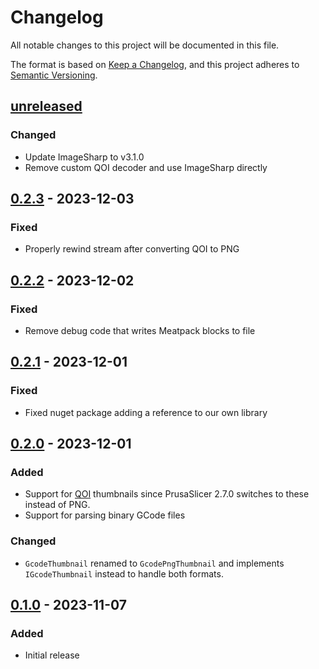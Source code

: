 # Changelog

All notable changes to this project will be documented in this file.

The format is based on [Keep a Changelog](https://keepachangelog.com/en/1.0.0/),
and this project adheres to [Semantic Versioning](https://semver.org/spec/v2.0.0.html).

## [unreleased]

### Changed

- Update ImageSharp to v3.1.0
- Remove custom QOI decoder and use ImageSharp directly

## [0.2.3] - 2023-12-03

### Fixed

- Properly rewind stream after converting QOI to PNG

## [0.2.2] - 2023-12-02

### Fixed

- Remove debug code that writes Meatpack blocks to file

## [0.2.1] - 2023-12-01

### Fixed

- Fixed nuget package adding a reference to our own library

## [0.2.0] - 2023-12-01

### Added

- Support for [QOI] thumbnails since PrusaSlicer 2.7.0 switches to these instead of PNG.
- Support for parsing binary GCode files

### Changed

- `GcodeThumbnail` renamed to `GcodePngThumbnail` and implements `IGcodeThumbnail` instead to handle both formats.

## [0.1.0] - 2023-11-07

### Added

- Initial release

[unreleased]: https://github.com/PerfectlyNormal/SliceyDicey/compare/v0.2.3...HEAD
[0.2.3]: https://github.com/PerfectlyNormal/SliceyDicey/compare/v0.2.2...v0.2.3
[0.2.2]: https://github.com/PerfectlyNormal/SliceyDicey/compare/v0.2.1...v0.2.2
[0.2.1]: https://github.com/PerfectlyNormal/SliceyDicey/compare/v0.2.0...v0.2.1
[0.2.0]: https://github.com/PerfectlyNormal/SliceyDicey/compare/v0.1.0...v0.2.0
[0.1.0]: https://github.com/PerfectlyNormal/SliceyDicey/tree/release/v0.1.0

[QOI]: https://qoiformat.org/
